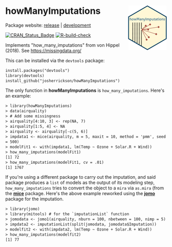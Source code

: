 # **howManyImputations** <a href="http://errickson.net/howManyImputations/"><img src="man/figures/logo.png" align="right" height="139" /></a>

Package website: [release](https://errickson.net/howManyImputations/) | [development](https://errickson.net/howManyImputations/dev/)

<!-- badges: start -->
[![CRAN_Status_Badge](https://www.r-pkg.org/badges/version/howManyImputations)](https://cran.r-project.org/package=howManyImputations)
[![R-build-check](https://github.com/josherrickson/howManyImputations/workflows/R-build-check/badge.svg)](https://github.com/josherrickson/howManyImputations/actions/)
<!-- badges: end -->

Implements "how_many_imputations" from von Hippel (2018). See
https://missingdata.org/

This can be installed via the `devtools` package:

```
install.packages("devtools")
library(devtools)
install_github("josherrickson/howManyImputations")
```

The only function in **howManyImputations** is `how_many_imputations`. Here's an
example:

```
> library(howManyImputations)
> data(airquality)
> # Add some missingness
> airquality[4:10, 3] <- rep(NA, 7)
> airquality[1:5, 4] <- NA
> airquality <- airquality[-c(5, 6)]
> impdata1 <- mice(airquality, m = 5, maxit = 10, method = 'pmm', seed = 500)
> modelFit1 <- with(impdata1, lm(Temp ~ Ozone + Solar.R + Wind))
> how_many_imputations(modelFit1)
[1] 72
> how_many_imputations(modelFit1, cv = .01)
[1] 1767
```

If you're using a different package to carry out the imputation, and said
package produces a `list` of models as the output of its modeling step,
`how_many_imputations` tries to convert the object to a `mira` via `as.mira`
(from the [**mice**](https://cran.r-project.org/package=mice) package. Here's
the above example reworked using the
[**jomo**](https://cran.r-project.org/package=jomo) package for the imputation.


```
> library(jomo)
> library(mitools) # for the `imputationList` function
> jomodata <- jomo1(airquality, nburn = 100, nbetween = 100, nimp = 5)
> impdata2 <- imputationList(split(jomodata, jomodata$Imputation))
> modelfit2 <- with(impdata2, lm(Temp ~ Ozone + Solar.R + Wind))
> how_many_imputations(modelfit2)
[1] 77
```
